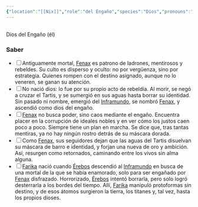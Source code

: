 ```yaml
---
{"location":"[[Nix]]","role":"del Engaño","species":"Dios","pronouns":"él","reference":"","description":"Dios del Engaño (él)","statblock":"","patron":"","type":"Personas","dg-publish":true,"dg-publish-dm":true,"dg-path":"Dioses/Fenax.md","permalink":"/dioses/fenax/","dgPassFrontmatter":true}
---
```


<p><span><div data-callout-metadata="" data-callout-fold="" data-callout="info" class="callout node-insert-event"><div class="callout-title" dir="auto"><div class="callout-icon"><svg width="16" height="16"></svg></div><div class="callout-title-inner">Dios del Engaño (él)</div></div></div></span></p><h3><span>Saber</span></h3><div><ul class="contains-task-list"><li data-task="x" class="dataview task-list-item is-checked"><input type="checkbox" class="dataview task-list-item-checkbox"><span>Antiguamente mortal, <a data-tooltip-position="top" aria-label="Personas/Fenax" data-href="Personas/Fenax" href="Personas/Fenax" class="internal-link" target="_blank" rel="noopener nofollow">Fenax</a> es patrono de ladrones, mentirosos y rebeldes. Su culto es disperso y oculto: no por vergüenza, sino por estrategia. Quienes rompen con el destino asignado, aunque no lo veneren, se ganan su atención.</span></li><li data-task="x" class="dataview task-list-item is-checked"><input type="checkbox" class="dataview task-list-item-checkbox"><span>No nació dios: lo fue por su propio acto de rebeldía. Al morir, se negó a cruzar el Tartis, y se sumergió en sus aguas hasta borrar su identidad. Sin pasado ni nombre, emergió del <a data-tooltip-position="top" aria-label="Lugares/Inframundo" data-href="Lugares/Inframundo" href="Lugares/Inframundo" class="internal-link" target="_blank" rel="noopener nofollow">Inframundo</a>, se nombró <a data-tooltip-position="top" aria-label="Personas/Fenax" data-href="Personas/Fenax" href="Personas/Fenax" class="internal-link" target="_blank" rel="noopener nofollow">Fenax</a>, y ascendió como dios del engaño.</span></li><li data-task="x" class="dataview task-list-item is-checked"><input type="checkbox" class="dataview task-list-item-checkbox"><span><a data-tooltip-position="top" aria-label="Personas/Fenax" data-href="Personas/Fenax" href="Personas/Fenax" class="internal-link" target="_blank" rel="noopener nofollow">Fenax</a> no busca poder, sino caos mediante el engaño. Encuentra placer en la corrupción de ideales nobles y en ver cómo los justos caen poco a poco. Siempre tiene un plan en marcha. Se dice que, tras tantas mentiras, ya no hay ningún rostro detrás de su máscara dorada.</span></li><li data-task="x" class="dataview task-list-item is-checked"><input type="checkbox" class="dataview task-list-item-checkbox"><span>Como <a data-tooltip-position="top" aria-label="Personas/Fenax" data-href="Personas/Fenax" href="Personas/Fenax" class="internal-link" target="_blank" rel="noopener nofollow">Fenax</a>, sus seguidores dejan que las aguas del Tartis disuelvan su máscara de barro e identidad, y forjan una nueva de oro y ambición. Así, resurgen como retornados, caminando entre los vivos sin alma alguna.</span></li><li data-task="x" class="dataview task-list-item is-checked"><input type="checkbox" class="dataview task-list-item-checkbox"><span><a data-tooltip-position="top" aria-label="Personas/Farika" data-href="Personas/Farika" href="Personas/Farika" class="internal-link" target="_blank" rel="noopener nofollow">Farika</a> nació cuando <a data-tooltip-position="top" aria-label="Personas/Érebos" data-href="Personas/Érebos" href="Personas/Érebos" class="internal-link" target="_blank" rel="noopener nofollow">Érebos</a> descendió al <a data-tooltip-position="top" aria-label="Lugares/Inframundo" data-href="Lugares/Inframundo" href="Lugares/Inframundo" class="internal-link" target="_blank" rel="noopener nofollow">Inframundo</a> en busca de una mortal de la que se había enamorado, solo para ser engañado por <a data-tooltip-position="top" aria-label="Personas/Fenax" data-href="Personas/Fenax" href="Personas/Fenax" class="internal-link" target="_blank" rel="noopener nofollow">Fenax</a> disfrazado. Horrorizado, <a data-tooltip-position="top" aria-label="Personas/Érebos" data-href="Personas/Érebos" href="Personas/Érebos" class="internal-link" target="_blank" rel="noopener nofollow">Érebos</a> intentó borrarla, pero solo logró desterrarla a los bordes del tiempo. Allí, <a data-tooltip-position="top" aria-label="Personas/Farika" data-href="Personas/Farika" href="Personas/Farika" class="internal-link" target="_blank" rel="noopener nofollow">Farika</a> manipuló protoformas sin destino,  y de esos átomos surgieron la tierra, los titanes y, tal vez, hasta los propios dioses.</span></li></ul></div>